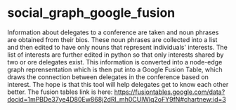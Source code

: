 # social_graph_google_fusion
Information about delegates to a conference are taken and noun phrases are obtained from their bios. These noun phrases are collected into a list and then edited to have only nouns that represent individuals' interests. The list of interests are further edited in python so that only interests shared by two or ore delegates exist. This information is converted into a node-edge graph reprensentation which is then put into a Google Fusion Table, which draws the connection between delegates in the conference based on interest. The hope is that this tool will help delegates get to know each other better. The fusion tables link is here: https://fusiontables.google.com/data?docid=1mPBDe37ye4D80Ew868j2dRl_mh0CUlWlq2oFY9fN#chartnew:id=3
